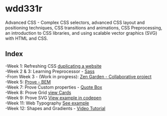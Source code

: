 # wdd331r
Advanced CSS -
Complex CSS selectors, advanced CSS layout and positioning techniques, CSS transitions and animations, CSS Preprocessing, an introduction to CSS libraries, and using scalable vector graphics (SVG) with HTML and CSS.

## Index
-Week 1: Refreshing CSS [duplicating a website](https://bykarol.github.io/wdd331r/week1/week1.html)  
-Week 2 & 3: Learning Preprocessor - [Sass](https://bykarol.github.io/wdd331r/week3/sassProject/scss-demo.html)  
-From Week 3 - (Work in progress): [Zen Garden - Collaborative project](https://github.com/pnyamuda/Zen-Garden)  
-Week 5: [Prove - BEM](https://bykarol.github.io/wdd331r/week5/index.html)  
-Week 7: Prove Custom properties - [Quote Box](https://bykarol.github.io/wdd331r/week7/index.html)  
-Week 8: Prove Grid [view Cards](https://bykarol.github.io/wdd331r/Week8/index.html)  
-Week 9: Prove SVG [View example in codepen](https://codepen.io/bykarol/pen/wvmMPRL)  
-Week 11: Web Typography [See example](https://bykarol.github.io/wdd331r/week11/indexProve.html)  
-Week 12: Shapes and Gradients - [Video Tutorial](https://youtu.be/21fSYkJMsu8)  

